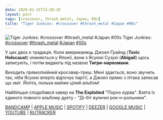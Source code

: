 ```yaml
---
date: 2020-01-31T13:20:19
layout: post
tags: [crossover, thrash_metal, Japan, 00s]
title: "Tiger Junkies: #crossover #thrash_metal #Japan #00s"
---
```

![Tiger Junkies: #crossover #thrash_metal #Japan #00s](https://res.cloudinary.com/vast-space-unexplored/image/upload/photos/photo_870_31-01-2020_13-20-19.jpg)
Tiger Junkies: [#crossover](/tags/#crossover) [#thrash_metal](/tags/#thrash_metal) [#Japan](/tags/#Japan) [#00s](/tags/#00s)

У цих двох є традиція. Коли американець Джоел Ґрайнд (**Toxic Holocaust**) опиняється у Японії, вони з Ясуюкі Сузукі (**Abigail**) щось записують, і потім видають під назвою **Тигри-наркомани**.

Виходить прямолінійний кросовер-треш. Мені здається, воно звучить так, ніби Ясуюкі вперто відточує партії, а Джоел прямо з літака записав що зміг. Йопта, полька майже цілий альбом!

Найбільше сподобався кавер на **The Exploited** &quot;Порно курва&quot;. Взята із єдиного повного альбому дуету - &quot;Ді-біт вуличні рок-н-рольники&quot;.

[BANDCAMP](https://joelgrind.bandcamp.com/album/d-beat-street-rock-n-rollers-plus-bonus-tracks) \| [APPLE MUSIC](https://music.apple.com/us/album/d-beat-street-rock-n-rollers/680278229) \| [SPOTIFY](https://open.spotify.com/album/6MXka5vaIFminlFTrxFuV3) \| [DEEZER](https://www.deezer.com/album/6809988?utm_source=deezer&amp;utm_content=album-6809988&amp;utm_term=1601611822_1580469450&amp;utm_medium=web) \| [GOOGLE MUSIC](https://play.google.com/music/m/Byog4yogw2ekcpfasp7plkneyvi?t=D-Beat_Street_Rock_n_Rollers_-_Tiger_Junkies) \| [YOUTUBE](https://www.youtube.com/playlist?list=OLAK5uy_lANkPt4cissSCcNSY2uX5RLaX6D86Tooo) \| [RUTRACKER](https://rutracker.org/forum/viewtopic.php?t=2311857)